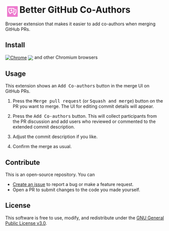 # <img src="resources/store-icon.svg" alt="" align="left" width="45"> Better GitHub Co-Authors

Browser extension that makes it easier to add co-authors when merging GitHub PRs.

## Install

[link-chrome]: https://chrome.google.com/webstore/detail/better-github-co-authors/nkemoipciaomkemfjbhfbcokpacdofnb 'Version published on Chrome Web Store'
<!-- [link-firefox]: https://addons.mozilla.org/firefox/addon/better-github-co-authors/ 'Version published on Mozilla Add-ons' -->

[<img src="https://raw.githubusercontent.com/alrra/browser-logos/90fdf03c/src/chrome/chrome.svg" width="48" alt="Chrome" valign="middle">][link-chrome] [<img valign="middle" src="https://img.shields.io/chrome-web-store/v/nkemoipciaomkemfjbhfbcokpacdofnb.svg?label=%20">][link-chrome] and other Chromium browsers

<!-- [<img src="https://raw.githubusercontent.com/alrra/browser-logos/90fdf03c/src/firefox/firefox.svg" width="48" alt="Firefox" valign="middle">][link-firefox] [<img valign="middle" src="https://img.shields.io/amo/v/better-github-co-authors?label=%20">][link-firefox] -->

## Usage

This extension shows an <kbd>Add Co-authors</kbd> button in the merge UI on GitHub PRs.

1. Press the <kbd>Merge pull request</kbd> (or <kbd>Squash and merge</kbd>) button on the PR you want to merge. The UI for editing commit details will appear.

2. Press the <kbd>Add Co-authors</kbd> button. This will collect participants from the PR discussion and add users who reviewed or commented to the extended commit description.

3. Adjust the commit description if you like.

4. Confirm the merge as usual.

## Contribute

This is an open-source repository. You can

- [Create an issue](https://github.com/delucis/github-to-linear/issues/new/choose) to report a bug or make a feature request.
- Open a PR to submit changes to the code you made yourself.

## License

This software is free to use, modify, and redistribute under the [GNU General Public License v3.0](/LICENSE).
